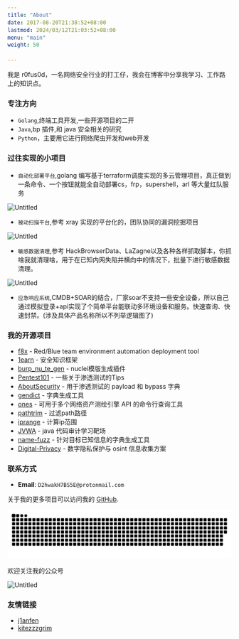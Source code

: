 ```yaml
---
title: "About"
date: 2017-08-20T21:38:52+08:00
lastmod: 2024/03/12T21:03:52+08:00
menu: "main"
weight: 50

---
```


我是 r0fus0d，一名网络安全行业的打工仔，我会在博客中分享我学习、工作路上的知识点。

### 专注方向
- `Golang`,终端工具开发,一些开源项目的二开
- `Java`,bp 插件,和 java 安全相关的研究
- `Python`，主要用它进行网络爬虫开发和web开发

### 过往实现的小项目
- `自动化部署平台`,golang 编写基于terraform调度实现的多云管理项目，真正做到一条命令、一个按钮就能全自动部署cs，frp，supershell，arl 等大量红队服务

![Untitled](../img/about/map1.png)

- `被动扫描平台`,参考 xray 实现的平台化的，团队协同的漏洞挖掘项目

![Untitled](../img/about/map2.png)

- `敏感数据清理`,参考 HackBrowserData、LaZagne以及各种各样抓取脚本，你抓啥我就清理啥，用于在已知内网失陷并横向中的情况下，批量下进行敏感数据清理。

![Untitled](../img/about/map3.png)

- `应急响应系统`,CMDB+SOAR的结合，厂家soar不支持一些安全设备，所以自己通过模拟登录+api实现了个简单平台能联动多环境设备和服务。快速查询、快速封禁。(涉及具体产品名称所以不列举逻辑图了)

### 我的开源项目

- [f8x](https://github.com/ffffffff0x/f8x) - Red/Blue team environment automation deployment tool
- [1earn](https://github.com/No-Github/1earn) - 安全知识框架
- [burp_nu_te_gen](https://github.com/ffffffff0x/burp_nu_te_gen) - nuclei模版生成插件
- [Pentest101](https://github.com/ffffffff0x/Pentest101) - 一些关于渗透测试的Tips
- [AboutSecurity](https://github.com/ffffffff0x/AboutSecurity) - 用于渗透测试的 payload 和 bypass 字典
- [gendict](https://github.com/ffffffff0x/gendict) - 字典生成工具
- [ones](https://github.com/ffffffff0x/ones) - 可用于多个网络资产测绘引擎 API 的命令行查询工具
- [pathtrim](https://github.com/ffffffff0x/pathtrim) - 过滤path路径
- [iprange](https://github.com/ffffffff0x/iprange) - 计算ip范围
- [JVWA](https://github.com/ffffffff0x/JVWA) - java 代码审计学习靶场
- [name-fuzz](https://github.com/ffffffff0x/name-fuzz) - 针对目标已知信息的字典生成工具
- [Digital-Privacy](https://github.com/ffffffff0x/Digital-Privacy) - 数字隐私保护与 osint 信息收集方案

### 联系方式

- **Email**: `D2hwakH7BS5E@protonmail.com`

关于我的更多项目可以访问我的 [GitHub](https://github.com/No-Github).

![github contribution grid snake animation](https://raw.githubusercontent.com/No-Github/No-Github/output/github-contribution-grid-snake.svg)

欢迎关注我的公众号

![Untitled](../img/qr.png)

### 友情链接

- [j1anfen](https://j1anfen.github.io/)
- [kitezzzgrim](https://kitezzzgrim.ffffffff0x.com/)
